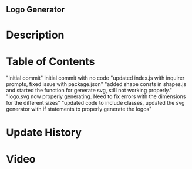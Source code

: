 ## Logo Generator

# Description

# Table of Contents

"initial commit" initial commit with no code
"updated index.js with inquirer prompts, fixed issue with package.json"
"added shape consts in shapes.js and started the function for generate svg, still not working properly." 
"logo.svg now properly generating. Need to fix errors with the dimensions for the different sizes"
"updated code to include classes, updated the svg generator with if statements to properly generate the logos" 

# Update History 

# Video 




